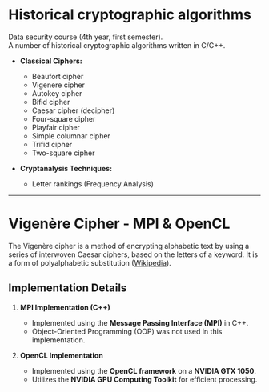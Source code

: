 # Historical cryptographic algorithms

Data security course (4th year, first semester).    
A number of historical cryptographic algorithms written in C/C++.

* **Classical Ciphers:**
    * Beaufort cipher
    * Vigenere cipher
    * Autokey cipher
    * Bifid cipher
    * Caesar cipher (decipher)
    * Four-square cipher
    * Playfair cipher
    * Simple columnar cipher
    * Trifid cipher
    * Two-square cipher

* **Cryptanalysis Techniques:**
    * Letter rankings (Frequency Analysis) 

------------------------------------------

# Vigenère Cipher - MPI & OpenCL

The Vigenère cipher is a method of encrypting alphabetic text by using a series of interwoven Caesar ciphers, based on the letters of a keyword. It is a form of polyalphabetic substitution ([Wikipedia](https://en.wikipedia.org/wiki/Vigen%C3%A8re_cipher)).

## Implementation Details

1. **MPI Implementation (C++)**
   - Implemented using the **Message Passing Interface (MPI)** in C++.
   - Object-Oriented Programming (OOP) was not used in this implementation.

2. **OpenCL Implementation**
   - Implemented using the **OpenCL framework** on a **NVIDIA GTX 1050**.
   - Utilizes the **NVIDIA GPU Computing Toolkit** for efficient processing.

